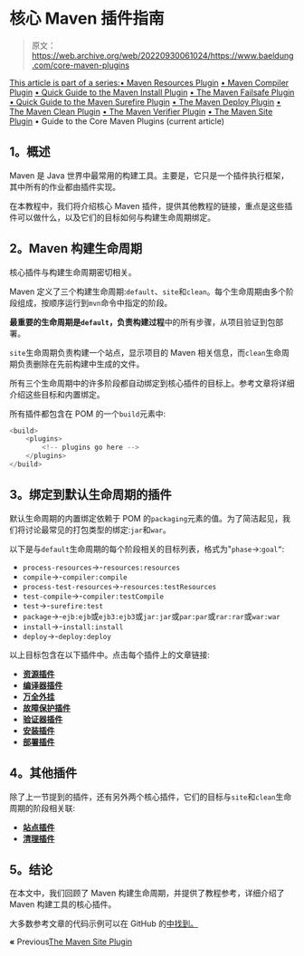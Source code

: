 # 核心 Maven 插件指南

> 原文：<https://web.archive.org/web/20220930061024/https://www.baeldung.com/core-maven-plugins>

[This article is part of a series:](javascript:void(0);)[• Maven Resources Plugin](/web/20221206105618/https://www.baeldung.com/maven-resources-plugin)
[• Maven Compiler Plugin](/web/20221206105618/https://www.baeldung.com/maven-compiler-plugin)
[• Quick Guide to the Maven Install Plugin](/web/20221206105618/https://www.baeldung.com/maven-install-plugin)
[• The Maven Failsafe Plugin](/web/20221206105618/https://www.baeldung.com/maven-failsafe-plugin)
[• Quick Guide to the Maven Surefire Plugin](/web/20221206105618/https://www.baeldung.com/maven-surefire-plugin)
[• The Maven Deploy Plugin](/web/20221206105618/https://www.baeldung.com/maven-deploy-plugin)
[• The Maven Clean Plugin](/web/20221206105618/https://www.baeldung.com/maven-clean-plugin)
[• The Maven Verifier Plugin](/web/20221206105618/https://www.baeldung.com/maven-verifier-plugin)
[• The Maven Site Plugin](/web/20221206105618/https://www.baeldung.com/maven-site-plugin)
• Guide to the Core Maven Plugins (current article)

## 1。概述

Maven 是 Java 世界中最常用的构建工具。主要是，它只是一个插件执行框架，其中所有的作业都由插件实现。

在本教程中，我们将介绍核心 Maven 插件，提供其他教程的链接，重点是这些插件可以做什么，以及它们的目标如何与构建生命周期绑定。

## 2。Maven 构建生命周期

核心插件与构建生命周期密切相关。

Maven 定义了三个构建生命周期:`default`、`site`和`clean`。每个生命周期由多个阶段组成，按顺序运行到`mvn`命令中指定的阶段。

**最重要的生命周期是`default`，负责构建过程**中的所有步骤，从项目验证到包部署。

`site`生命周期负责构建一个站点，显示项目的 Maven 相关信息，而`clean`生命周期负责删除在先前构建中生成的文件。

所有三个生命周期中的许多阶段都自动绑定到核心插件的目标上。参考文章将详细介绍这些目标和内置绑定。

所有插件都包含在 POM 的一个`build`元素中:

```java
<build>
    <plugins>
        <!-- plugins go here -->
    </plugins>
</build>
```

## 3。绑定到默认生命周期的插件

默认生命周期的内置绑定依赖于 POM 的`packaging`元素的值。为了简洁起见，我们将讨论最常见的打包类型的绑定:`jar`和`war`。

以下是与`default`生命周期的每个阶段相关的目标列表，格式为"`phase`->:`goal”`:

*   `process-resources`->-`resources:resources`
*   `compile`->-`compiler:compile`
*   `process-test-resources`->-`resources:testResources`
*   `test-compile`->-`compiler:testCompile`
*   `test`->-`surefire:test`
*   `package`->-`ejb:ejb`或`ejb3:ejb3`或`jar:jar`或`par:par`或`rar:rar`或`war:war`
*   `install`->-`install:install`
*   `deploy`->-`deploy:deploy`

以上目标包含在以下插件中。点击每个插件上的文章链接:

*   **[资源插件](/web/20221206105618/https://www.baeldung.com/maven-resources-plugin)**
*   [**编译器插件**](/web/20221206105618/https://www.baeldung.com/maven-compiler-plugin)
*   **[万全外挂](/web/20221206105618/https://www.baeldung.com/maven-surefire-plugin)**
*   **[故障保护插件](/web/20221206105618/https://www.baeldung.com/maven-failsafe-plugin)**
*   [**验证器插件**](/web/20221206105618/https://www.baeldung.com/maven-verifier-plugin)
*   [**安装插件**](/web/20221206105618/https://www.baeldung.com/maven-install-plugin)
*   [**部署插件**](/web/20221206105618/https://www.baeldung.com/maven-deploy-plugin)

## 4。其他插件

除了上一节提到的插件，还有另外两个核心插件，它们的目标与`site`和`clean`生命周期的阶段相关联:

*   [**站点插件**](/web/20221206105618/https://www.baeldung.com/maven-site-plugin)
*   [**清理插件**](/web/20221206105618/https://www.baeldung.com/maven-clean-plugin)

## 5。结论

在本文中，我们回顾了 Maven 构建生命周期，并提供了教程参考，详细介绍了 Maven 构建工具的核心插件。

大多数参考文章的代码示例可以在 GitHub 的[中找到。](https://web.archive.org/web/20221206105618/https://github.com/eugenp/tutorials/tree/master/maven-modules/maven-plugins)

**«** Previous[The Maven Site Plugin](/web/20221206105618/https://www.baeldung.com/maven-site-plugin)